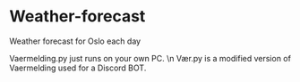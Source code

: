 # Weather-forecast
Weather forecast for Oslo each day

Vaermelding.py just runs on your own PC. \n
Vær.py is a modified version of Vaermelding used for a Discord BOT.
